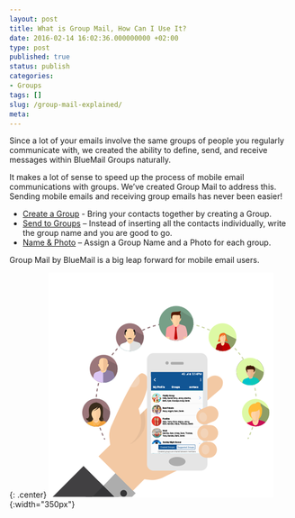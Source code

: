 ```yaml
---
layout: post
title: What is Group Mail, How Can I Use It?
date: 2016-02-14 16:02:36.000000000 +02:00
type: post
published: true
status: publish
categories:
- Groups
tags: []
slug: /group-mail-explained/
meta:
---
```


Since a lot of your emails involve the same groups of people you regularly communicate with, we created the ability to define, send, and receive messages within BlueMail Groups naturally.

It makes a lot of sense to speed up the process of mobile email communications with groups. We’ve created Group Mail to address this. Sending mobile emails and receiving group emails has never been easier!

* [Create a Group](/creating-a-group/) - Bring your contacts together by creating a Group.
* [Send to Groups](/send-an-email-to-a-group/) – Instead of inserting all the contacts individually, write the group name and you are good to go.
* [Name & Photo](/naming-a-group-and-setting-a-photo/) – Assign a Group Name and a Photo for each group.

Group Mail by BlueMail is a big leap forward for mobile email users.

{: .center}
![Groups](/assets/BlueMail_groups.png){:width="350px"}